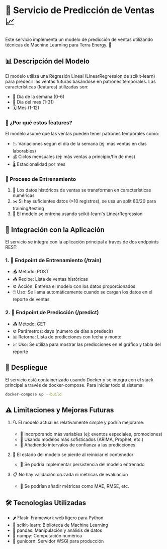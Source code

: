 # 🤖 Servicio de Predicción de Ventas 📈

Este servicio implementa un modelo de predicción de ventas utilizando técnicas de Machine Learning para Terra Energy. 🚀

## 📊 Descripción del Modelo

El modelo utiliza una Regresión Lineal (LinearRegression de scikit-learn) para predecir las ventas futuras basándose en patrones temporales. Las características (features) utilizadas son:

- 📆 Día de la semana (0-6)
- 📅 Día del mes (1-31)
- 🗓️ Mes (1-12)

### 🧠 ¿Por qué estos features?

El modelo asume que las ventas pueden tener patrones temporales como:

- 📉 Variaciones según el día de la semana (ej: más ventas en días laborables)
- 💰 Ciclos mensuales (ej: más ventas a principio/fin de mes)
- 🌡️ Estacionalidad por mes

### 🔄 Proceso de Entrenamiento

1. 📝 Los datos históricos de ventas se transforman en características numéricas
2. ✂️ Si hay suficientes datos (>10 registros), se usa un split 80/20 para training/testing
3. 🧮 El modelo se entrena usando scikit-learn's LinearRegression

## 🔌 Integración con la Aplicación

El servicio se integra con la aplicación principal a través de dos endpoints REST:

### 1. 📡 Endpoint de Entrenamiento (/train)

- 📤 Método: POST
- 📥 Recibe: Lista de ventas históricas
- ⚙️ Acción: Entrena el modelo con los datos proporcionados
- 🖱️ Uso: Se llama automáticamente cuando se cargan los datos en el reporte de ventas

### 2. 🔮 Endpoint de Predicción (/predict)

- 📤 Método: GET
- ⚙️ Parámetros: days (número de días a predecir)
- 📊 Retorna: Lista de predicciones con fecha y monto
- 📈 Uso: Se utiliza para mostrar las predicciones en el gráfico y tabla del reporte

## 🚢 Despliegue

El servicio está containerizado usando Docker y se integra con el stack principal a través de docker-compose. Para iniciar todo el sistema:

```bash
docker-compose up --build
```

## ⚠️ Limitaciones y Mejoras Futuras

1. 🔍 El modelo actual es relativamente simple y podría mejorarse:

   - 🧩 Incorporando más variables (ej: eventos especiales, promociones)
   - 🚀 Usando modelos más sofisticados (ARIMA, Prophet, etc.)
   - 📏 Añadiendo intervalos de confianza a las predicciones

2. 💾 El estado del modelo se pierde al reiniciar el contenedor

   - 💽 Se podría implementar persistencia del modelo entrenado

3. 📋 No hay validación cruzada ni métricas de evaluación
   - 📐 Se podrían añadir métricas como MAE, RMSE, etc.

## 🛠️ Tecnologías Utilizadas

- 🌶️ Flask: Framework web ligero para Python
- 🧠 scikit-learn: Biblioteca de Machine Learning
- 🐼 pandas: Manipulación y análisis de datos
- 🔢 numpy: Computación numérica
- 🦄 gunicorn: Servidor WSGI para producción
